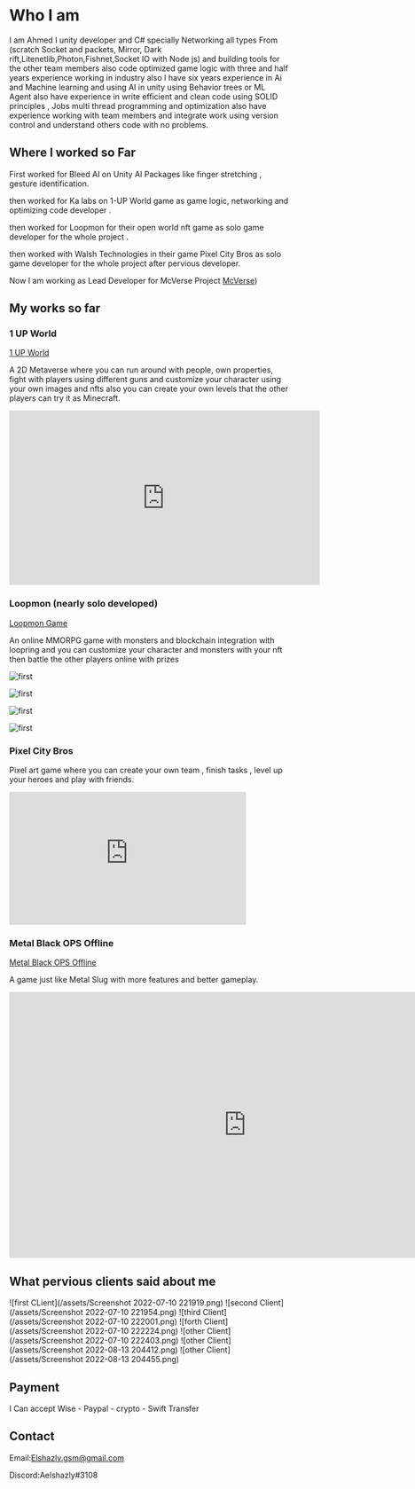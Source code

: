 # Who I am 

 I am Ahmed I unity developer and C# specially Networking all types From (scratch Socket and packets, Mirror, Dark rift,Litenetlib,Photon,Fishnet,Socket IO with Node js)  and building tools for the other team members also code optimized game logic with three and half years experience working in industry also I have six years experience in Ai and Machine learning and using AI in unity using Behavior trees or ML Agent also have experience in  write efficient and clean code using SOLID principles , Jobs multi thread programming and optimization also have experience working with team members and integrate work using version control and understand others code with no problems.
 

## Where I worked so Far
First worked for Bleed AI on Unity AI Packages like finger stretching , gesture identification.


then worked for Ka labs on 1-UP World game as game logic, networking and optimizing code developer .


then worked for Loopmon for their open world nft game as solo game developer for the whole project .


then worked with Walsh Technologies in their game Pixel City Bros as solo game developer for the whole project after pervious developer.

Now I am working as Lead Developer for McVerse Project [McVerse](https://mcverse.app/)) 

## My works so far

### 1 UP World

[1 UP World](https://www.1-up.fun/)

A 2D Metaverse where you can run around with people, own properties, fight with players using different guns and customize your character using your own images and nfts also you can create your own levels that the other players can try it as Minecraft.

<iframe width="560" height="315" src="https://www.youtube.com/embed/sNX5vlselc4" title="YouTube video player" frameborder="0" allow="accelerometer; autoplay; clipboard-write; encrypted-media; gyroscope; picture-in-picture" allowfullscreen></iframe>

### Loopmon (nearly solo developed)

[Loopmon Game](https://play.loopmon.com)

An online MMORPG game with monsters and blockchain integration with loopring and you can customize your character and monsters with your nft then battle the other players online with prizes



![first](/assets/1.jpeg)

![first](/assets/2.jpeg)

![first](/assets/3.jpeg)

![first](/assets/4.jpeg)


### Pixel City Bros



Pixel art game where you can create your own team , finish tasks , level up your heroes and play with friends.

<iframe width="427" height="240" src="https://www.youtube.com/embed/-7LkRI-JPN0" title="PCB - WIP Reel" frameborder="0" allow="accelerometer; autoplay; clipboard-write; encrypted-media; gyroscope; picture-in-picture" allowfullscreen></iframe>


### Metal Black OPS Offline

[Metal Black OPS Offline](https://play.google.com/store/apps/details?id=com.kirkbiryazilim.metalblackops&hl=en&gl=US)

A game just like Metal Slug with more features and better gameplay.

<iframe width="854" height="480" src="https://www.youtube.com/embed/VLaHOnoJuaE" title="Metal Soldiers   Black OPS Trailer" frameborder="0" allow="accelerometer; autoplay; clipboard-write; encrypted-media; gyroscope; picture-in-picture" allowfullscreen></iframe>


## What pervious clients said about me

![first CLient](/assets/Screenshot 2022-07-10 221919.png) ![second Client](/assets/Screenshot 2022-07-10 221954.png) ![third Client](/assets/Screenshot 2022-07-10 222001.png) ![forth Client](/assets/Screenshot 2022-07-10 222224.png) ![other Client](/assets/Screenshot 2022-07-10 222403.png) ![other Client](/assets/Screenshot 2022-08-13 204412.png) ![other Client](/assets/Screenshot 2022-08-13 204455.png)

## Payment

I Can accept Wise - Paypal - crypto - Swift Transfer


## Contact

Email:[Elshazly.gsm@gmail.com](Elshazly.gsm@gmail.com)

Discord:Aelshazly#3108
